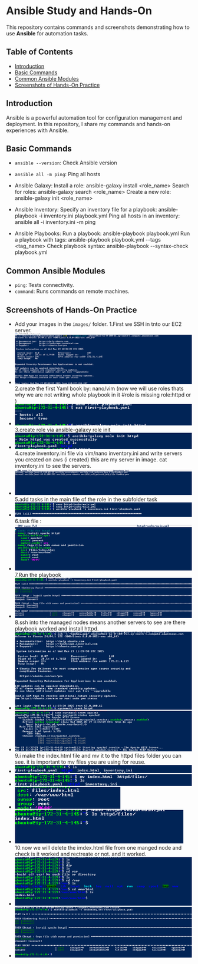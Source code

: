 # Ansible Study and Hands-On

This repository contains commands and screenshots demonstrating how to use **Ansible** for automation tasks.

## Table of Contents
- [Introduction](#introduction)
- [Basic Commands](#basic-commands)
- [Common Ansible Modules](#common-ansible-modules)
- [Screenshots of Hands-On Practice](#screenshots-of-hands-on-practice-with-explination)

## Introduction
Ansible is a powerful automation tool for configuration management and deployment. In this repository, I share my commands and hands-on experiences with Ansible.

## Basic Commands
- `ansible --version`: Check Ansible version
- `ansible all -m ping`: Ping all hosts

- Ansible Galaxy:
Install a role: ansible-galaxy install <role_name>
Search for roles: ansible-galaxy search <role_name>
Create a new role: ansible-galaxy init <role_name>

- Ansible Inventory:
Specify an inventory file for a playbook: ansible-playbook -i inventory.ini playbook.yml
Ping all hosts in an inventory: ansible all -i inventory.ini -m ping

- Ansible Playbooks:
Run a playbook: ansible-playbook playbook.yml
Run a playbook with tags: ansible-playbook playbook.yml --tags <tag_name>
Check playbook syntax: ansible-playbook --syntax-check playbook.yml

## Common Ansible Modules
- `ping`: Tests connectivity.
- `command`: Runs commands on remote machines.

## Screenshots of Hands-On Practice
- Add your images in the `images/` folder.
1.First we SSH in tnto our EC2 server.
- ![Ansible Setup](images/1.png)
2.create the first Yaml book by: nano/vim <File-name> (now we will use roles thats why we are not writing whole playbook in it #role is missing role:httpd or <rolename>)
- ![Ansible Setup](images/2.png)
3.create role via ansible-galaxy role init <role-name>
- ![Ansible Setup](images/3.png)
4.create inventory.ini file via vim/nano inventory.ini and write servers you created on aws (i created) this are my server in image. cat inventory.ini to see the servers.
- ![Ansible Setup](images/4.png)
5.add tasks in the main file of the role in the subfolder task
- ![Ansible Setup](images/5.png)
6.task file :
- ![Ansible Setup](images/6.png)
7.Run the playbook
- ![Ansible Setup](images/7.png)
8.ssh into the managed nodes means another servers to see are there playbook worked and install httpd.
- ![Ansible Setup](images/8.png)
- ![Ansible Setup](images/9.png)
9.i make the index.html file and mv it to the httpd files folder you can see. it is important to mv files you are using for reuse.
- ![Ansible Setup](images/10.png)
- ![Ansible Setup](images/11.png)
- ![Ansible Setup](images/12.png)
- ![Ansible Setup](images/13.png)
10.now we will delete the imdex.html file from one manged node and check is it worked and rectreate or not. and it worked.
- ![Ansible Setup](images/14.png)
- ![Ansible Setup](images/15.png)
